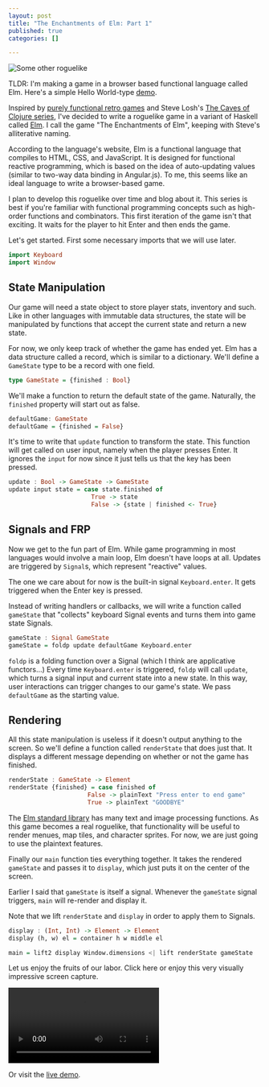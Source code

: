 ```yaml
--- 
layout: post
title: "The Enchantments of Elm: Part 1"
published: true
categories: []

---
```

![Some other roguelike](http://i.imgur.com/CsLg22Z.png "Totally not
Enchantments of Elm")

TLDR: I'm making a game in a browser based functional language called Elm. Here's a simple Hello World-type [demo](/part1.elm.html).

Inspired by [purely functional retro
games](http://prog21.dadgum.com/23.html)
and Steve Losh's [The Caves of Clojure
series](http://stevelosh.com/blog/2012/07/caves-of-clojure-01/),
I've decided to write a roguelike game in a variant of Haskell called
[Elm](http://elm-lang.org/). I call the game "The Enchantments of Elm",
keeping with Steve's alliterative naming.

According to the language's website, Elm is a functional language that
compiles to HTML, CSS, and JavaScript. It is designed for functional
reactive programming, which is based on the idea of auto-updating values
(similar to two-way data binding in Angular.js). To me, this seems like
an ideal language to write a browser-based game.

I plan to develop this roguelike over time and blog about it. 
This series is best if you're familiar with functional programming
concepts such as high-order functions and combinators.
This first iteration of the game isn't that exciting. 
It waits for the player to hit Enter and then ends the game.

Let's get started. First some necessary imports that we will use later.

```haskell
import Keyboard
import Window
```

## State Manipulation

Our game will need a state object to store player stats, inventory and
such.
Like in other languages with immutable data structures, the state will
be manipulated by functions that accept the current state and return a
new state. 

For now, we only keep track of whether the game has ended yet. 
Elm has a data structure called a record, which is similar to a
dictionary. We'll
define a `GameState` type to be a record with one field.

```haskell
type GameState = {finished : Bool}
```

We'll make a function to return the default state of the game.
Naturally, the `finished` property will start out as false.

```haskell
defaultGame: GameState
defaultGame = {finished = False}
```

It's time to write that `update` function to transform the state.
This function will get called on user input, namely when the player
presses Enter. It ignores the `input` for now since it just tells us
that the key has been pressed.

```haskell
update : Bool -> GameState -> GameState
update input state = case state.finished of
                       True -> state
                       False -> {state | finished <- True}
```

## Signals and FRP

Now we get to the fun part of Elm. While game programming in most
languages
would involve a main loop, Elm doesn't have loops at all. Updates are
triggered
by `Signal`s, which represent "reactive" values.

The one we care about for now is the built-in signal `Keyboard.enter`. 
It gets triggered when the Enter key is pressed.

Instead of writing handlers or callbacks, we will write a function
called `gameState` that "collects" keyboard Signal events and turns them
into game state Signals.

```haskell
gameState : Signal GameState
gameState = foldp update defaultGame Keyboard.enter
```


`foldp` is a folding function over a Signal (which I think are
applicative functors...) Every time `Keyboard.enter` is triggered,
`foldp` will call
`update`, which turns a signal input and current state into a new state.
In this way, user interactions 
can trigger changes to our game's state.  We pass `defaultGame` as the
starting value.  

## Rendering

All this state manipulation is useless if it doesn't output anything to
the screen. So we'll define a function called `renderState` that does
just that. It displays a different message depending on whether or not
the game has finished.


```haskell
renderState : GameState -> Element
renderState {finished} = case finished of
                      False -> plainText "Press enter to end game"
                      True -> plainText "GOODBYE"
```

The [Elm standard library](http://docs.elm-lang.org/) has many text and
image processing functions. 
As this game becomes a real roguelike, that functionality will be useful
to render menues, map tiles, and character sprites.
For now, we are just going to use the plaintext features.

Finally our `main` function ties everything together. It takes the
rendered `gameState` and passes it to `display`, which just puts it on
the center of the screen.

Earlier I said that `gameState` is itself a signal. Whenever the
`gameState`
signal triggers, `main` will re-render and display it.

Note that we lift `renderState` and `display` in order to apply them to
Signals.

```haskell
display : (Int, Int) -> Element -> Element
display (h, w) el = container h w middle el

main = lift2 display Window.dimensions <| lift renderState gameState
```

Let us enjoy the fruits of our labor. Click here or enjoy this very
visually impressive screen capture.

<video autoplay="autoplay" loop>
  <source src="/public/video/elm_part1.webm" type='video/webm; codecs="vp8, vorbis"' />
  <source src="/public/video/elm_part1.mp4" type='video/mp4; codecs="avc1.42E01E, mp4a.40.2"' />
  Video tag not supported. Download the video <a href="/public/video/elm_part1.webm">here</a>.
</video>

Or visit the [live demo](/part1.elm.html).
